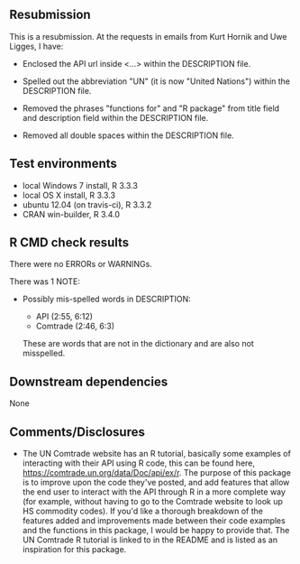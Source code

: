 ## Resubmission
This is a resubmission. At the requests in emails from Kurt Hornik and Uwe Ligges, I have:

* Enclosed the API url inside <...> within the DESCRIPTION file.

* Spelled out the abbreviation "UN" (it is now "United Nations") within the 
  DESCRIPTION file.

* Removed the phrases "functions for" and "R package" from title field and 
  description field within the DESCRIPTION file.

* Removed all double spaces within the DESCRIPTION file.

## Test environments
* local Windows 7 install, R 3.3.3
* local OS X install, R 3.3.3
* ubuntu 12.04 (on travis-ci), R 3.3.2
* CRAN win-builder, R 3.4.0

## R CMD check results
There were no ERRORs or WARNINGs. 

There was 1 NOTE:

* Possibly mis-spelled words in DESCRIPTION:
  - API (2:55, 6:12)
  - Comtrade (2:46, 6:3)

  These are words that are not in the dictionary and are also not misspelled.

## Downstream dependencies
None

## Comments/Disclosures
* The UN Comtrade website has an R tutorial, basically some examples of interacting with their API using R code, this can be found here, https://comtrade.un.org/data/Doc/api/ex/r. The purpose of this package is to improve upon the code they've posted, and add features that allow the end user to interact with the API through R in a more complete way (for example, without having to go to the Comtrade website to look up HS commodity codes). If you'd like a thorough breakdown of the features added and improvements made between their code examples and the functions in this package, I would be happy to provide that. The UN Comtrade R tutorial is linked to in the README and is listed as an inspiration for this package.
